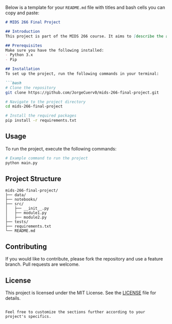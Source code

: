 Below is a template for your `README.md` file with titles and bash cells you can copy and paste:

```markdown
# MIDS 266 Final Project

## Introduction
This project is part of the MIDS 266 course. It aims to [describe the aim of the project].

## Prerequisites
Make sure you have the following installed:
- Python 3.x
- Pip

## Installation
To set up the project, run the following commands in your terminal:

```bash
# Clone the repository
git clone https://github.com/JorgeCuerv0/mids-266-final-project.git

# Navigate to the project directory
cd mids-266-final-project

# Install the required packages
pip install -r requirements.txt
```

## Usage
To run the project, execute the following commands:

```bash
# Example command to run the project
python main.py
```

## Project Structure
```
mids-266-final-project/
├── data/
├── notebooks/
├── src/
│   ├── __init__.py
│   ├── module1.py
│   ├── module2.py
├── tests/
├── requirements.txt
└── README.md
```

## Contributing
If you would like to contribute, please fork the repository and use a feature branch. Pull requests are welcome.

## License
This project is licensed under the MIT License. See the [LICENSE](LICENSE) file for details.
```

Feel free to customize the sections further according to your project's specifics.
